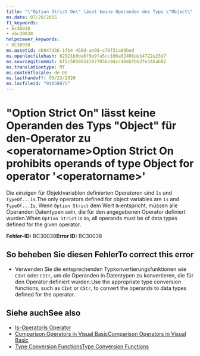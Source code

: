 ```yaml
---
title: "\"Option Strict On\" lässt keine Operanden des Typs \"Object\" für den-Operator zu <operatorname>"
ms.date: 07/20/2015
f1_keywords:
- bc30038
- vbc30038
helpviewer_keywords:
- BC30038
ms.assetid: eb047d36-1fb4-460d-ae98-c76f31a89bed
ms.openlocfilehash: 62921b0de6f9e9fa5cc106a02466de14722e23d7
ms.sourcegitcommit: bf5c5850654187705bc94cc40ebfb62fe346ab02
ms.translationtype: MT
ms.contentlocale: de-DE
ms.lasthandoff: 09/23/2020
ms.locfileid: "91058975"
---
```

# <a name="option-strict-on-prohibits-operands-of-type-object-for-operator-operatorname"></a><span data-ttu-id="417d1-102">"Option Strict On" lässt keine Operanden des Typs "Object" für den-Operator zu \<operatorname></span><span class="sxs-lookup"><span data-stu-id="417d1-102">Option Strict On prohibits operands of type Object for operator '\<operatorname>'</span></span>

<span data-ttu-id="417d1-103">Die einzigen für Objektvariablen definierten Operatoren sind `Is` und `TypeOf...Is`.</span><span class="sxs-lookup"><span data-stu-id="417d1-103">The only operators defined for object variables are `Is` and `TypeOf...Is`.</span></span> <span data-ttu-id="417d1-104">Wenn `Option Strict` dem Wert `On`entspricht, müssen alle Operanden Datentypen sein, die für den angegebenen Operator definiert wurden.</span><span class="sxs-lookup"><span data-stu-id="417d1-104">When `Option Strict` is `On`, all operands must be of data types defined for the given operator.</span></span>  
  
 <span data-ttu-id="417d1-105">**Fehler-ID:** BC30038</span><span class="sxs-lookup"><span data-stu-id="417d1-105">**Error ID:** BC30038</span></span>  
  
## <a name="to-correct-this-error"></a><span data-ttu-id="417d1-106">So beheben Sie diesen Fehler</span><span class="sxs-lookup"><span data-stu-id="417d1-106">To correct this error</span></span>  
  
- <span data-ttu-id="417d1-107">Verwenden Sie die entsprechenden Typkonvertierungsfunktionen wie `CInt` oder `CStr`, um die Operanden in Datentypen zu konvertieren, die für den Operator definiert wurden.</span><span class="sxs-lookup"><span data-stu-id="417d1-107">Use the appropriate type conversion functions, such as `CInt` or `CStr`, to convert the operands to data types defined for the operator.</span></span>  
  
## <a name="see-also"></a><span data-ttu-id="417d1-108">Siehe auch</span><span class="sxs-lookup"><span data-stu-id="417d1-108">See also</span></span>

- [<span data-ttu-id="417d1-109">Is-Operator</span><span class="sxs-lookup"><span data-stu-id="417d1-109">Is Operator</span></span>](../language-reference/operators/is-operator.md)
- [<span data-ttu-id="417d1-110">Comparison Operators in Visual Basic</span><span class="sxs-lookup"><span data-stu-id="417d1-110">Comparison Operators in Visual Basic</span></span>](../programming-guide/language-features/operators-and-expressions/comparison-operators.md)
- [<span data-ttu-id="417d1-111">Type Conversion Functions</span><span class="sxs-lookup"><span data-stu-id="417d1-111">Type Conversion Functions</span></span>](../language-reference/functions/type-conversion-functions.md)
